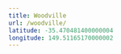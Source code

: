 ```yaml
---
title: Woodville
url: /woodville/
latitude: -35.470481400000004
longitude: 149.51165170000002
---
```


